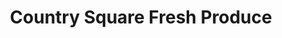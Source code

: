 ---
title: "Country Square Fresh Produce"
url: /wilksboro/country-square-fresh-produce/
shop: Hofladen
---